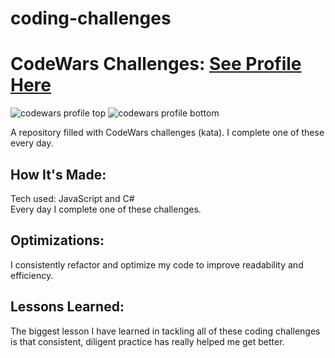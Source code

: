# coding-challenges
<h1>CodeWars Challenges: <a href="https://www.codewars.com/users/Justinmemphis">See Profile Here</a></h1>
  <img src="https://s3.amazonaws.com/www.justinmemphis.com/images/codewars-4kyu-top-060423.jpg" alt="codewars profile top">
  <img src="https://s3.amazonaws.com/www.justinmemphis.com/images/codewars-4kyu-bottom-060423.jpg" alt="codewars profile bottom">

A repository filled with CodeWars challenges (kata).  I complete one of these every day.
<h2>How It's Made:</h2>
Tech used: JavaScript and C#<br />
Every day I complete one of these challenges.
<h2>Optimizations:</h2>
I consistently refactor and optimize my code to improve readability and efficiency.
<h2>Lessons Learned:</h2>
The biggest lesson I have learned in tackling all of these coding challenges is that consistent, diligent practice has really helped me get better.
